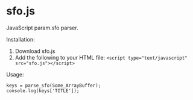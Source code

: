 # sfo.js
JavaScript param.sfo parser.

Installation:
1) Download sfo.js
2) Add the following to your HTML file: 
``<script type="text/javascript" src="sfo.js"></script>``

Usage:
```
keys = parse_sfo(Some_ArrayBuffer);
console.log(keys['TITLE']);
```
